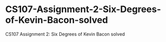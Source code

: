 # CS107-Assignment-2-Six-Degrees-of-Kevin-Bacon-solved
CS107 Assignment 2: Six Degrees of Kevin Bacon solved
